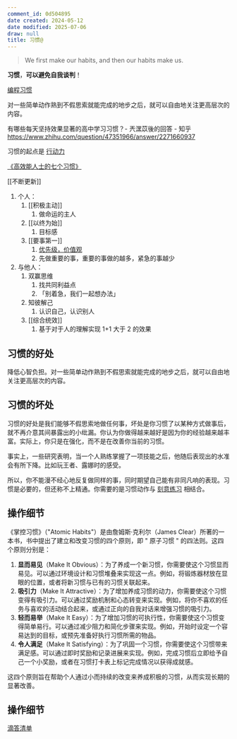 ```yaml
---
comment_id: 0d504895
date created: 2024-05-12
date modified: 2025-07-06
draw: null
title: 习惯@
---
```

> We first make our habits, and then our habits make us.

**习惯**，**可以避免自我谈判**！

<!-- more -->

[编程习惯](编程习惯.md)

对一些简单动作熟到不假思索就能完成的地步之后，就可以自由地关注更高层次的内容。

<!-- more -->

有哪些每天坚持效果显著的高中学习习惯？- 兲潶苡後的回答 - 知乎  
https://www.zhihu.com/question/47351966/answer/2271660937

习惯的起点是 [行动力](行动力.md)

[《高效能人士的七个习惯》](《高效能人士的七个习惯》.md)

[[不断更新]]

1. 个人：
	 1. [[积极主动]]
		 1. 做命运的主人
	 2. [[以终为始]]
		 1. 目标感
	 3. [[要事第一]]
		 1. [优先级，价值观](优先级，价值观.md)
		 2. 先做重要的事，重要的事做的越多，紧急的事越少
2. 与他人：
	1. 双赢思维
		1. 找共同利益点
		2. 「别着急，我们一起想办法」
	2. 知彼解己
		1. 认识自己，认识别人
	3. [[综合统效]]
		1. 基于对于人的理解实现 1+1 大于 2 的效果


## 习惯的好处

降低心智负担。对一些简单动作熟到不假思索就能完成的地步之后，就可以自由地关注更高层次的内容。

## 习惯的坏处

习惯的好处是我们能够不假思索地做任何事，坏处是你习惯了以某种方式做事后，就不再介意其间暴露出的小纰漏。你认为你做得越来越好是因为你的经验越来越丰富。实际上，你只是在强化，而不是在改善你当前的习惯。

事实上，一些研究表明，当一个人熟练掌握了一项技能之后，他随后表现出的水准会有所下降。比如玩王者、露娜时的感受。

所以，你不能漫不经心地反复做同样的事，同时期望自己能有非同凡响的表现。习惯是必要的，但还称不上精通。你需要的是习惯动作与 [刻意练习](刻意练习.md) 相结合。

## 操作细节

《掌控习惯》（"Atomic Habits"）是由詹姆斯·克利尔（James Clear）所著的一本书，书中提出了建立和改变习惯的四个原则，即 " 原子习惯 " 的四法则。这四个原则分别是：

1. **显而易见**（Make It Obvious）：为了养成一个新习惯，你需要使这个习惯显而易见。可以通过环境设计和习惯堆叠来实现这一点。例如，将锻炼器材放在显眼的位置，或者将新习惯与已有的习惯关联起来。
2. **吸引力**（Make It Attractive）：为了增加养成习惯的动力，你需要使这个习惯变得有吸引力。可以通过奖励机制和心态转变来实现。例如，将你不喜欢的任务与喜欢的活动结合起来，或通过正向的自我对话来增强习惯的吸引力。
3. **轻而易举**（Make It Easy）：为了增加习惯的可执行性，你需要使这个习惯变得简单易行。可以通过减少阻力和简化步骤来实现。例如，开始时设定一个容易达到的目标，或预先准备好执行习惯所需的物品。
4. **令人满足**（Make It Satisfying）：为了巩固一个习惯，你需要使这个习惯带来满足感。可以通过即时奖励和记录进展来实现。例如，完成习惯后立即给予自己一个小奖励，或者在习惯打卡表上标记完成情况以获得成就感。

  

这四个原则旨在帮助个人通过小而持续的改变来养成积极的习惯，从而实现长期的显著改善。

## 操作细节

[滴答清单](滴答清单.md)
